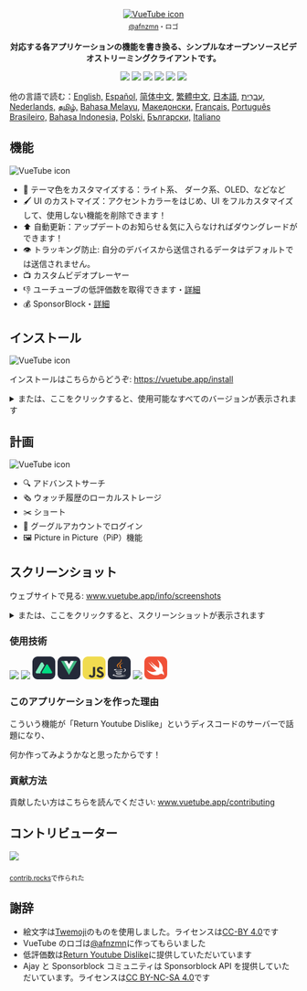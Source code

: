 <p align="center">
  <a href="https://vuetube.app/">
    <img src="./resources/readme-ja/VueTube.ja.svg" alt="VueTube icon" width="500"/>
  </a>
  </br>
  <sub><a href="https://github.com/afnzmn">@afnzmn</a>・ロゴ</sub>
  </br>
  </br>
<strong>対応する各アプリケーションの機能を書き換る、シンプルなオープンソースビデオストリーミングクライアントです。 </strong>
</br>
</p>

<p align="center">
  <a href="https://github.com/VueTubeApp/VueTube/blob/main/LICENSE" alt="License"><img src="https://img.shields.io/github/license/VueTubeApp/VueTube"></img></a>
  <a href="https://github.com/VueTubeApp/VueTube/actions/workflows/ci.yml" alt="CI"><img src="https://github.com/VueTubeApp/VueTube/actions/workflows/ci.yml/badge.svg"></img></a>
  <a href="https://reddit.com/r/vuetube" alt="Reddit"><img src="https://img.shields.io/reddit/subreddit-subscribers/vuetube?label=r%2FVuetube&logo=reddit&logoColor=white"></img></a>
  <a href="https://t.me/VueTube" alt="Telegram"><img src="https://img.shields.io/endpoint?label=VueTube&url=https%3A%2F%2Ftelegram-badge-4mbpu8e0fit4.runkit.sh%2F%3Furl%3Dhttps%3A%2F%2Ft.me%2FVuetube"></img></a>
  <a href="https://discord.gg/7P8KJrdd5W" alt="Discord"><img src="https://img.shields.io/discord/946587366242533377?label=Discord&style=flat&logo=discord&logoColor=white"></img></a>
  <a href="https://twitter.com/VueTubeApp" alt="Twitter"><img src="https://img.shields.io/twitter/follow/VueTubeApp?label=Follow&style=flat&logo=twitter"></img></a>
</p>

他の言語で読む：[English,](readme.md) [Español,](readme.es.md) [简体中文,](readme.zh-hans.md) [繁體中文,](readme.zh-hant.md) [日本語,](readme.ja.md) [עִברִית,](readme.he.md) [Nederlands,](readme.nl.md) [தமிழ்,](readme.ta.md) [Bahasa Melayu,](readme.ms.md) [Македонски,](readme.mk.md) [Français,](readme.fr.md) [Português Brasileiro,](readme.pt-br.md) [Bahasa Indonesia,](readme.id.md) [Polski,](readme.pl.md) [Български,](readme.bg.md) [Italiano](readme.it.md)

## 機能

<img src="resources/readme-ja/Features.ja.svg" alt="VueTube icon" height="100"/>

- 🎨 テーマ色をカスタマイズする：ライト系、 ダーク系、OLED、などなど
- 🖌️ UI のカストマイズ：アクセントカラーをはじめ、UI をフルカスタマイズして、使用しない機能を削除できます！
- ⬆️ 自動更新：アップデートのお知らせ＆気に入らなければダウングレードができます！
- 👁️ トラッキング防止: 自分のデバイスから送信されるデータはデフォルトでは送信されません。
- 📺 カスタムビデオプレーヤー
- 👎 ユーチューブの低評価数を取得できます・[詳細](https://www.returnyoutubedislike.com/)
- 💰 SponsorBlock・[詳細](https://sponsorbock.ajay.app/)

## インストール

<img src="./resources/readme-ja/Install.ja.svg" alt="VueTube icon" height="100"/>

インストールはこちらからどうぞ: https://vuetube.app/install

<details>
  <summary>または、ここをクリックすると、使用可能なすべてのバージョンが表示されます</summary>
<br />

### Android

| <a href=https://nightly.link/VueTubeApp/VueTube/workflows/ci/main/android.zip><img id="im" width="200" src=./resources/getunstable.png></a> | <a href=https://github.com/VueTubeApp/VueTube/releases/download/0.2/VueTube-Canary-June-15-2022.apk><img id="im" width="200" src=./resources/getcanary.png></a> | <a href=https://vuetube.app/install><img id="im" width="200" src=./resources/getstable.png></a> |
| ------------------------------------------------------------------------------------------------------------------------------------------- | --------------------------------------------------------------------------------------------------------------------------------------------------------------- | ----------------------------------------------------------------------------------------------- |
| バグが発生する可能性があるけれど最新の機能をいち早く試されます。                                                                            | unstable よりもバグが少ないけれど、stable よりも若干機能が多い。                                                                                                | VueTube が開発中のため、このバージョンは暫くダウンロードできない                                |

### iOS

| <a href=https://nightly.link/VueTubeApp/VueTube/workflows/ci/main/iOS.zip><img id="im" width="200" src=./resources/getunstable.png></a> | <a href=https://cdn.discordapp.com/attachments/949908267855921163/972164558930198528/VueTube-Canary-May-6-2022.ipa><img id="im" width="200" src=./resources/getcanary.png></a> | <a href=https://vuetube.app/install><img id="im" width="200" src=./resources/getstable.png></a> |
| --------------------------------------------------------------------------------------------------------------------------------------- | ------------------------------------------------------------------------------------------------------------------------------------------------------------------------------ | ----------------------------------------------------------------------------------------------- |
| バグが発生する可能性がけれど最新の機能をいち早く試されます。                                                                            | unstable よりもバグが少ないが、stable よりも若干機能が多い。                                                                                                                   | VueTube が開発中のため、このバージョンは暫くダウンロードできない                                |

</details>

## 計画

<img src="./resources/readme-ja/Plans.ja.svg" alt="VueTube icon" height="100"/>

- 🔍 アドバンストサーチ
- 🗞️ ウォッチ履歴のローカルストレージ
- ✂️ ショート
- 🧑 グーグルアカウントでログイン
- 🖼️ Picture in Picture（PiP）機能

## スクリーンショット

ウェブサイトで見る: www.vuetube.app/info/screenshots

<details>
  <summary> または、ここをクリックすると、スクリーンショットが表示されます </summary>
<br />
  
<img src="https://vuetube.app/wtch.png" width="400">
<img src="https://vuetube.app/stng.png" width="400">
<img src="https://vuetube.app/srch.png" width="400">
     
</details>

### 使用技術

<a href="https://capacitorjs.com/solution/vue"><img src="https://cdn.discordapp.com/attachments/953538236716814356/955694368742834176/Capacitator-Dark.svg" height=40/></a> <a href="https://vuetifyjs.com/"><img src="https://cdn.discordapp.com/attachments/810799100940255260/973719873467342908/Vuetify-Dark.svg" height=40/></a> <a href="https://nuxtjs.org/"><img src="https://github.com/tandpfun/skill-icons/raw/main/icons/NuxtJS-Dark.svg" height=40/></a> <a href="https://vuejs.org/"><img src="https://github.com/tandpfun/skill-icons/raw/main/icons/VueJS-Dark.svg" height=40/></a> <a href="https://javascript.com/"><img src="https://github.com/tandpfun/skill-icons/raw/main/icons/JavaScript.svg" height=40/></a> <a href="https://java.com/"><img src="https://github.com/tandpfun/skill-icons/raw/main/icons/Java-Dark.svg" height=40/></a> <a href="https://gradle.com/"><img src="https://cdn.discordapp.com/attachments/810799100940255260/955691550560636958/Gradle.svg" height=40/></a> <a href="https://developer.apple.com/swift/"><img src="https://github.com/tandpfun/skill-icons/raw/main/icons/Swift.svg" height=40/></a>

### このアプリケーションを作った理由

こういう機能が「Return Youtube Dislike」というディスコードのサーバーで話題になり、

何か作ってみようかなと思ったからです！

### 貢献方法

貢献したい方はこちらを読んでください: www.vuetube.app/contributing

## コントリビューター

<a href="https://github.com/VueTubeApp/VueTube/graphs/contributors">
  <img src="https://contrib.rocks/image?repo=VueTubeApp/VueTube" />
</a>

<sub>[contrib.rocks](https://contrib.rocks)で作られた </sub>

## 謝辞

- 絵文字は[Twemoji](https://twemoji.twitter.com/)のものを使用しました。ライセンスは[CC-BY 4.0](https://creativecommons.org/licenses/by/4.0/)です
- VueTube のロゴは[@afnzmn](https://github.com/afnzmn)に作ってもらいました
- 低評価数は[Return Youtube Dislike](https://returnyoutubedislike.com)に提供していただいています
- Ajay と Sponsorblock コミュニティは Sponsorblock API を提供していただいています。ライセンスは[CC BY-NC-SA 4.0](https://creativecommons.org/licenses/by-nc-sa/4.0/)です
